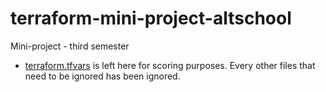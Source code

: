 # terraform-mini-project-altschool
Mini-project - third semester

- [terraform.tfvars](https://github.com/Jojo-GitH2/terraform-mini-project-altschool/blob/main/terraform/terraform.tfvars) is left here for scoring purposes. Every other files that need to be ignored has been ignored.

